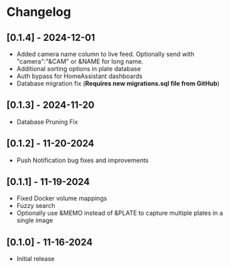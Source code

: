 # Changelog

## [0.1.4] - 2024-12-01
- Added camera name column to live feed. Optionally send with "camera":"&CAM" or &NAME for long name.
- Additional sorting options in plate database
- Auth bypass for HomeAssistant dashboards
- Database migration fix (**Requires new migrations.sql file from GitHub**)

## [0.1.3] - 2024-11-20
- Database Pruning Fix

## [0.1.2] - 11-20-2024
- Push Notification bug fixes and improvements

## [0.1.1] - 11-19-2024
- Fixed Docker volume mappings
- Fuzzy search
- Optionally use &MEMO instead of &PLATE to capture multiple plates in a single image

## [0.1.0] - 11-16-2024
- Initial release
